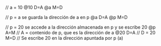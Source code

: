 // a = 10
@10
D=A
@a
M=D

// p = a   se guarda la dirección de a en p
@a
D=A
@p
M=D

// p = 20   se accede a la dirección almacenada en p y se escribe 20
@p
A=M      // A = contenido de p, que es la dirección de a
@20
D=A      // D = 20
M=D      // Se escribe 20 en la dirección apuntada por p (a)
